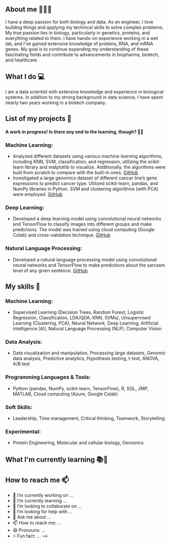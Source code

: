 ## About me 👋👩‍💻
I have a deep passion for both biology and data. As an engineer, I love building things and applying my technical skills to solve complex problems. My true passion lies in biology, particularly in genetics, proteins, and everything related to them. I have hands-on experience working in a wet lab, and I've gained extensive knowledge of proteins, RNA, and mRNA genes. My goal is to continue expanding my understanding of these fascinating fields and contribute to advancements in biopharma, biotech, and healthcare.
## What I do 💻
I am a data scientist with extensive knowledge and experience in biological systems. In addition to my strong background in data science, I have spent nearly two years working in a biotech company.
## List of my projects 📑
#### A work in progress! Is there any end to the learning, though? 🤷‍♀️
### Machine Learning:
* Analyzed different datasets using various machine learning algorithms, including KNN, SVM, classification, and regression, utilizing the scikit-learn library and matplotlib to visualize. Additionally, the algorithms were built from scratch to compare with the built-in ones. [GitHub](https://github.com/MahvashJebeli/ML-algorithms)
* Investigated a large genomics dataset of different cancer line’s gene expressions to predict cancer type. Utilized scikit-learn, pandas, and NumPy libraries in Python. SVM and clustering algorithms (with PCA) were employed. [GitHub](https://github.com/MahvashJebeli/Gene_Expressions_ML_Algorithms)
### Deep Learning:
* Developed a deep learning model using convolutional neural networks and TensorFlow to classify images into different groups and make predictions. The model was trained using cloud computing (Google Colab) and cross-validation technique. [GitHub](https://github.com/MahvashJebeli/Deep_Learning)
### Natural Language Processing:
* Developed a natural language processing model using convolutional neural networks and TensorFlow to make predictions about the sarcasm level of any given sentence. [GitHub](https://github.com/MahvashJebeli/Natural-Language-Processing-NLP-)
## My skills 📜
### Machine Learning:
* Supervised Learning (Decision Trees, Random Forest, Logistic Regression, Classification, LDA/QDA, KNN, SVMs), Unsupervised Learning (Clustering, PCA), Neural Network, Deep Learning, Artificial intelligence (AI), Natural Language Processing (NLP), Computer Vision
### Data Analysis:
* Data visualization and manipulation, Processing large datasets, Genomic data analysis, Predictive analytics, Hypothesis testing, t-test, ANOVA, A/B test
### Programming Languages & Tools:
* Python (pandas, NumPy, scikit-learn, TensorFlow), R, SQL, JMP, MATLAB, Cloud computing (Azure, Google Colab)
### Soft Skills:
* Leadership, Time management, Critical thinking, Teamwork, Storytelling
### Experimental:
* Protein Engineering, Molecular and cellular biology, Genomics
## What I'm currently learning 📚🌱

## How to reach me 📫
- 🔭 I’m currently working on ...
- 🌱 I’m currently learning ...
- 👯 I’m looking to collaborate on ...
- 🤔 I’m looking for help with ...
- 💬 Ask me about ...
- 📫 How to reach me: ...
- 😄 Pronouns: ...
- ⚡ Fun fact: ...
-->
